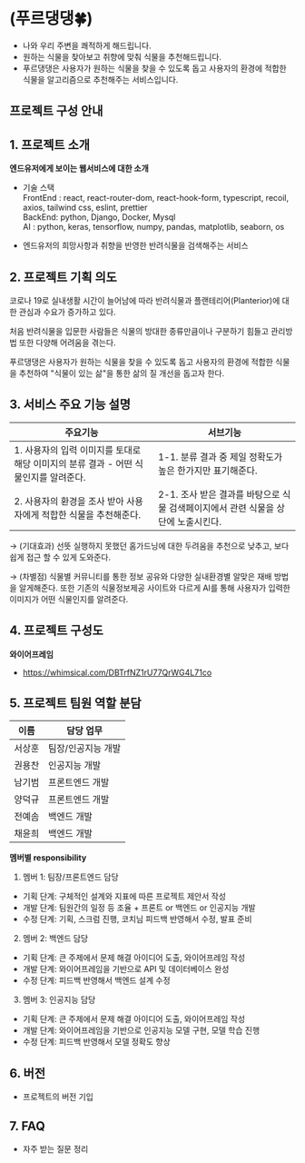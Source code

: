 # (푸르댕댕🍀)

- 나와 우리 주변을 쾌적하게 해드립니다.
- 원하는 식물을 찾아보고 취향에 맞춰 식물을 추천해드립니다.
- 푸르댕댕은 사용자가 원하는 식물을 찾을 수 있도록  돕고 사용자의 환경에 적합한 식물을 알고리즘으로 추천해주는 서비스입니다.

## 프로젝트 구성 안내
## 1. 프로젝트 소개

**엔드유저에게 보이는 웹서비스에 대한 소개**
  - 기술 스택 <br/>
  FrontEnd : react, react-router-dom, react-hook-form, typescript, recoil, axios, tailwind css,  eslint, prettier <br/>
  BackEnd: python, Django, Docker, Mysql <br/>
  AI : python, keras, tensorflow, numpy, pandas, matplotlib, seaborn, os

- 엔드유저의 희망사항과 취향을 반영한 반려식물을 검색해주는 서비스

## 2. 프로젝트 기획 의도

코로나 19로 실내생활 시간이 늘어남에 따라 반려식물과 플랜테리어(Planterior)에 대한 관심과 수요가 증가하고 있다.

처음 반려식물을 입문한 사람들은 식물의 방대한 종류만큼이나 구분하기 힘들고 관리방법 또한 다양해 어려움을 겪는다.

푸르댕댕은 사용자가 원하는 식물을 찾을 수 있도록 돕고 사용자의 환경에 적합한 식물을 추천하여 "식물이 있는 삶"을 통한 삶의 질 개선을 돕고자 한다.

## 3. 서비스 주요 기능 설명


| 주요기능 | 서브기능 |
| ------ | ------ |
| 1. 사용자의 입력 이미지를 토대로 해당 이미지의 분류 결과 - 어떤 식물인지를 알려준다. | 1-1. 분류 결과 중 제일 정확도가 높은 한가지만 표기해준다. |
| 2. 사용자의 환경을 조사 받아 사용자에게 적합한 식물을 추천해준다.  | 2-1. 조사 받은 결과를 바탕으로 식물 검색페이지에서 관련 식물을 상단에 노출시킨다. |

 → (기대효과) 선뜻 실행하지 못했던 홈가드닝에 대한 두려움을 추천으로 낮추고, 보다 쉽게 접근 할 수 있게 도와준다.

 → (차별점) 식물별 커뮤니티를 통한 정보 공유와 다양한 실내환경별 알맞은 재배 방법을 알게해준다. 또한 기존의 식물정보제공 사이트와 다르게 AI를 통해 사용자가 입력한 이미지가 어떤 식물인지를 알려준다.

## 4. 프로젝트 구성도
**와이어프레임**
  - https://whimsical.com/DBTrfNZ1rU77QrWG4L71co 

## 5. 프로젝트 팀원 역할 분담
| 이름 | 담당 업무 |
| ------ | ------ |
| 서상훈 | 팀장/인공지능 개발|
| 권용찬 | 인공지능 개발 |
| 남기범 | 프론트엔드 개발 |
| 양덕규 | 프론트엔드 개발 
| 전예솜 | 백엔드 개발 |
| 채윤희 | 백엔드 개발 |

**멤버별 responsibility**

1. 멤버 1: 팀장/프론트엔드 담당

- 기획 단계: 구체적인 설계와 지표에 따른 프로젝트 제안서 작성
- 개발 단계: 팀원간의 일정 등 조율 + 프론트 or 백엔드 or 인공지능 개발
- 수정 단계: 기획, 스크럼 진행, 코치님 피드백 반영해서 수정, 발표 준비

2. 멤버 2: 백엔드 담당

- 기획 단계: 큰 주제에서 문제 해결 아이디어 도출, 와이어프레임 작성
- 개발 단계: 와이어프레임을 기반으로 API 및 데이터베이스 완성
- 수정 단계: 피드백 반영해서 백엔드 설계 수정

3. 멤버 3: 인공지능 담당

- 기획 단계: 큰 주제에서 문제 해결 아이디어 도출, 와이어프레임 작성
- 개발 단계: 와이어프레임을 기반으로 인공지능 모델 구현, 모델 학습 진행
- 수정 단계: 피드백 반영해서 모델 정확도 향상 

## 6. 버전
  - 프로젝트의 버전 기입

## 7. FAQ
  - 자주 받는 질문 정리
